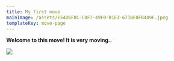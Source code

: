 ```yaml
---
title: My first move
mainImage: /assets/E54D6F8C-C0F7-49F0-B1E3-671BE0FB449F.jpeg
templateKey: move-page
---
```

**Welcome to this move! It is very moving..**

![](/assets/+uJMA1%HScaR2V7dmgxAxA.jpg)